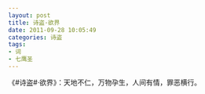 ```yaml
---
layout: post
title: 诗盗·欲界
date: 2011-09-28 10:05:49
categories: 诗盗
tags:
- 词
- 七鹰圣
---
```

《#诗盗#·欲界》：天地不仁，万物孕生，人间有情，罪恶横行。

